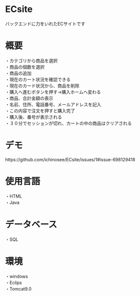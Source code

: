 # ECsite
バックエンドに力をいれたECサイトです

<h1>概要</h1>
・カテゴリから商品を選択<br>
・商品の個数を選択<br>
・商品の追加<br>
・現在のカート状況を確認できる<br>
・現在のカード状況から、商品を削除<br>
・購入へ進むボタンを押す→購入ホームへ変わる<br>
・商品、合計金額の表示<br>
・名前、住所、電話番号、メールアドレスを記入<br>
・この内容で注文を押すと購入完了<br>
・購入後、番号が表示される<br>
・３０分でセッションが切れ、カートの中の商品はクリアされる<br>

<h1>デモ</h1>
  https://github.com/ichinosee/ECsite/issues/1#issue-698129418
  
<h1>使用言語</h1>
・HTML<br>
・Java<br>

<h1>データベース</h1>
・SQL


<h1>環境</h1>
・windows<br>
・Eclips<br>
・Tomcat9.0<br>

  
